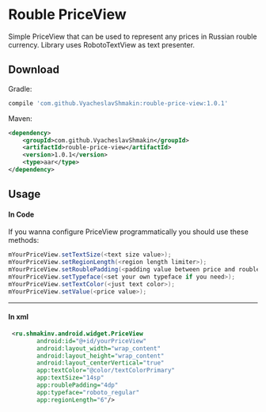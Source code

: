 # Rouble PriceView
Simple PriceView that can be used to represent any prices in Russian rouble currency.
Library uses RobotoTextView as text presenter.

Download
--------

Gradle:

```groovy
compile 'com.github.VyacheslavShmakin:rouble-price-view:1.0.1'
```

Maven:

```xml
<dependency>
    <groupId>com.github.VyacheslavShmakin</groupId>
    <artifactId>rouble-price-view</artifactId>
    <version>1.0.1</version>
    <type>aar</type>
</dependency>
```


Usage
-----
#### In Code
If you wanna configure PriceView programmatically you should use these methods:
``` java
mYourPriceView.setTextSize(<text size value>);
mYourPriceView.setRegionLength(<region length limiter>);
mYourPriceView.setRoublePadding(<padding value between price and rouble sign>);
mYourPriceView.setTypeface(<set your own typeface if you need>);
mYourPriceView.setTextColor(<just text color>);
mYourPriceView.setValue(<price value>);
```

-----
#### In xml

```xml
 <ru.shmakinv.android.widget.PriceView
        android:id="@+id/yourPriceView"
        android:layout_width="wrap_content"
        android:layout_height="wrap_content"
        android:layout_centerVertical="true"
        app:textColor="@color/textColorPrimary"
        app:textSize="14sp"
        app:roublePadding="4dp"
        app:typeface="roboto_regular"
        app:regionLength="6"/>
```
